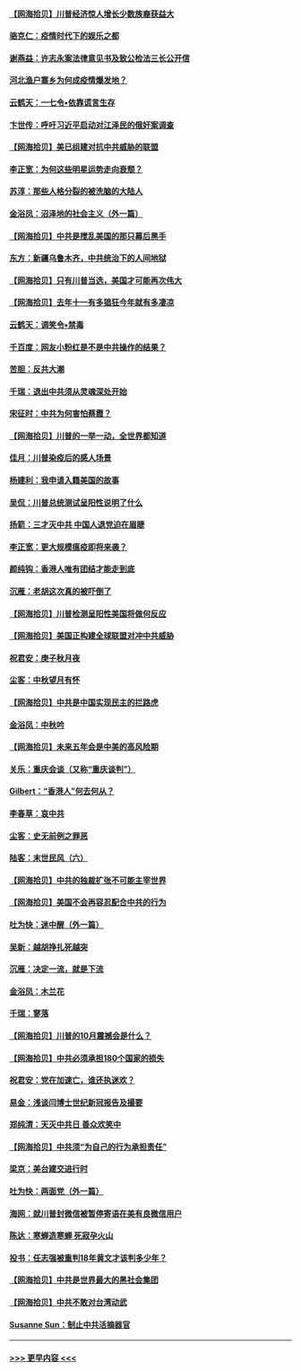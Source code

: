 #### [【网海拾贝】川普经济惊人增长少数族裔获益大](../pages/nsc993/n12471565.md?t=10132002) 
#### [骆克仁：疫情时代下的娱乐之都](../pages/nsc993/n12471312.md?t=10132002) 
#### [谢燕益：许志永案法律意见书及致公检法三长公开信](../pages/nsc993/n12470870.md?t=10132002) 
#### [河北渔户寨乡为何成疫情爆发地？](../pages/nsc993/n12464936.md?t=10132002) 
#### [云鹤天：一七令▪依靠谎言生存](../pages/nsc993/n12470034.md?t=10132002) 
#### [卞世传：呼吁习近平启动对江泽民的俄奸案调查](../pages/nsc993/n12469722.md?t=10132002) 
#### [【网海拾贝】美已组建对抗中共威胁的联盟](../pages/nsc993/n12469018.md?t=10132002) 
#### [李正宽：为何这些明星运势走向衰颓？](../pages/nsc993/n12468730.md?t=10132002) 
#### [苏淳：那些人格分裂的被洗脑的大陆人](../pages/nsc993/n12467858.md?t=10132002) 
#### [金浴凤：沼泽地的社会主义（外一篇）](../pages/nsc993/n12467792.md?t=10132002) 
#### [【网海拾贝】中共是搅乱美国的那只幕后黑手](../pages/nsc993/n12467700.md?t=10132002) 
#### [东方：新疆乌鲁木齐，中共统治下的人间地狱](../pages/nsc993/n12466075.md?t=10132002) 
#### [【网海拾贝】只有川普当选，美国才可能再次伟大](../pages/nsc993/n12466013.md?t=10132002) 
#### [【网海拾贝】去年十一有多猖狂今年就有多凄凉](../pages/nsc993/n12463649.md?t=10132002) 
#### [云鹤天：调笑令▪禁毒](../pages/nsc993/n12462975.md?t=10132002) 
#### [千百度：网友小粉红是不是中共操作的结果？](../pages/nsc993/n12461025.md?t=10132002) 
#### [苦胆：反共大潮](../pages/nsc993/n12459469.md?t=10132002) 
#### [千瑞：退出中共须从灵魂深处开始](../pages/nsc993/n12459437.md?t=10132002) 
#### [宋征时：中共为何害怕蔡霞？](../pages/nsc993/n12459097.md?t=10132002) 
#### [【网海拾贝】川普的一举一动，全世界都知道](../pages/nsc993/n12458825.md?t=10132002) 
#### [佳月：川普染疫后的感人场景](../pages/nsc993/n12456994.md?t=10132002) 
#### [杨建利：我申请入籍美国的故事](../pages/nsc993/n12455635.md?t=10132002) 
#### [吴侃：川普总统测试呈阳性说明了什么](../pages/nsc993/n12451869.md?t=10132002) 
#### [扬箭：三才灭中共 中国人退党迫在眉睫](../pages/nsc993/n12451842.md?t=10132002) 
#### [李正宽：更大规模瘟疫即将来袭？](../pages/nsc993/n12451455.md?t=10132002) 
#### [颜纯钩：香港人唯有团结才能走到底](../pages/nsc993/n12450870.md?t=10132002) 
#### [沉雁：老胡这次真的被吓倒了](../pages/nsc993/n12449796.md?t=10132002) 
#### [【网海拾贝】川普检测呈阳性美国将做何反应](../pages/nsc993/n12449042.md?t=10132002) 
#### [【网海拾贝】美国正构建全球联盟对冲中共威胁](../pages/nsc993/n12446580.md?t=10132002) 
#### [祝君安：庚子秋月夜](../pages/nsc993/n12445870.md?t=10132002) 
#### [尘客：中秋望月有怀](../pages/nsc993/n12444632.md?t=10132002) 
#### [【网海拾贝】中共是中国实现民主的拦路虎](../pages/nsc993/n12443573.md?t=10132002) 
#### [金浴凤：中秋吟](../pages/nsc993/n12441773.md?t=10132002) 
#### [【网海拾贝】未来五年会是中美的高风险期](../pages/nsc993/n12440760.md?t=10132002) 
#### [关乐：重庆会谈（又称“重庆谈判”）](../pages/nsc993/n12437525.md?t=10132002) 
#### [Gilbert：“香港人”何去何从？](../pages/nsc993/n12435894.md?t=10132002) 
#### [李春草：哀中共](../pages/nsc993/n12435874.md?t=10132002) 
#### [尘客：史无前例之罪恶](../pages/nsc993/n12435762.md?t=10132002) 
#### [陆客：末世民风（六）](../pages/nsc993/n12435354.md?t=10132002) 
#### [【网海拾贝】中共的独裁扩张不可能主宰世界](../pages/nsc993/n12435151.md?t=10132002) 
#### [【网海拾贝】美国不会再容忍配合中共的行为](../pages/nsc993/n12433808.md?t=10132002) 
#### [吐为快：迷中醒（外一篇）](../pages/nsc993/n12433585.md?t=10132002) 
#### [吴新：越胡挣扎死越突](../pages/nsc993/n12433562.md?t=10132002) 
#### [沉雁：决定一流，就是下流](../pages/nsc993/n12432128.md?t=10132002) 
#### [金浴凤：木兰花](../pages/nsc993/n12432124.md?t=10132002) 
#### [千瑞：寥落](../pages/nsc993/n12432071.md?t=10132002) 
#### [【网海拾贝】川普的10月震撼会是什么？](../pages/nsc993/n12431624.md?t=10132002) 
#### [【网海拾贝】中共必须承担180个国家的损失](../pages/nsc993/n12428893.md?t=10132002) 
#### [祝君安：党在加速亡，谁还执迷欢？](../pages/nsc993/n12428652.md?t=10132002) 
#### [易金：浅谈闫博士世纪新冠报告及撮要](../pages/nsc993/n12426822.md?t=10132002) 
#### [郑纯清：天灭中共日 善众欢笑中](../pages/nsc993/n12426784.md?t=10132002) 
#### [【网海拾贝】中共须“为自己的行为承担责任”](../pages/nsc993/n12426067.md?t=10132002) 
#### [梁京：美台建交进行时](../pages/nsc993/n12424066.md?t=10132002) 
#### [吐为快：两面党（外一篇）](../pages/nsc993/n12424043.md?t=10132002) 
#### [海网：就川普封微信被暂停寄语在美有良微信用户](../pages/nsc993/n12424021.md?t=10132002) 
#### [陈达：寒蝉造寒蝉 死寂孕火山](../pages/nsc993/n12423958.md?t=10132002) 
#### [投书：任志强被重判18年黄文才该判多少年？](../pages/nsc993/n12423672.md?t=10132002) 
#### [【网海拾贝】中共是世界最大的黑社会集团](../pages/nsc993/n12423543.md?t=10132002) 
#### [【网海拾贝】中共不敢对台湾动武](../pages/nsc993/n12421418.md?t=10132002) 
#### [Susanne Sun：制止中共活摘器官](../pages/nsc993/n12419654.md?t=10132002) 

----
#### [ >>> 更早内容 <<< ](../indexes/nsc993-earlier.md)
